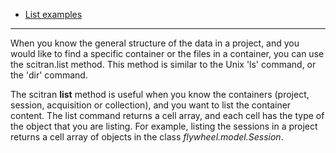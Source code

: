 * [List examples](List-examples)

***
When you know the general structure of the data in a project, and you would like to find a specific container or the files in a container, you can use the scitran.list method.  This method is similar to the Unix 'ls' command, or the 'dir' command.

The scitran **list** method is useful when you know the containers (project, session, acquisition or collection), and you want to list the container content. The list command returns a cell array, and each cell has the type of the object that you are listing.  For example, listing the sessions in a project returns a cell array of objects in the class _flywheel.model.Session_.
